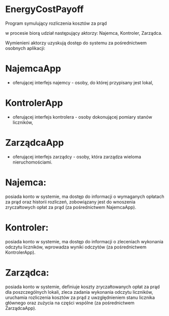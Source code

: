 # EnergyCostPayoff
 Program symulujący rozliczenia kosztów za prąd

w procesie biorą udział następujący aktorzy: Najemca, Kontroler, Zarządca.

Wymienieni aktorzy uzyskują dostęp do systemu za pośrednictwem osobnych aplikacji: 

# NajemcaApp 
 - oferującej interfejs najemcy - osoby, do której przypisany jest lokal, 
 
# KontrolerApp 
 - oferującej interfejs kontrolera - osoby dokonującej pomiary stanów liczników, 
 
# ZarządcaApp 
 - oferującej interfejs zarządcy - osoby, która zarządza wieloma nieruchomościami.

# Najemca: 
posiada konto w systemie, ma dostęp do informacji o wymaganych opłatach za prąd oraz historii rozliczeń, zobowiązany jest do wnoszenia zryczałtowych opłat za prąd (za pośrednictwem NajemcaApp).

# Kontroler: 
posiada konto w systemie, ma dostęp do informacji o zleceniach wykonania odczytu liczników, wprowadza wyniki odczytów (za pośrednictwem KontrolerApp).

# Zarządca: 
posiada konto w systemie, definiuje koszty zryczałtowanych opłat za prąd dla poszczególnych lokali, zleca zadania wykonania odczytu liczników, uruchamia rozliczenia kosztów za prąd z uwzględnieniem stanu licznika głównego oraz zużycia na części wspólne (za pośrednictwem ZarządcaApp).

